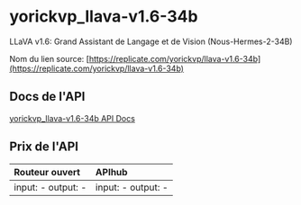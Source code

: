 # yorickvp_llava-v1.6-34b

LLaVA v1.6: Grand Assistant de Langage et de Vision (Nous-Hermes-2-34B)

Nom du lien source: [https://replicate.com/yorickvp/llava-v1.6-34b](https://replicate.com/yorickvp/llava-v1.6-34b)

## Docs de l'API

[yorickvp_llava-v1.6-34b API Docs](../apis/fr/yorickvp_llava-v1.6-34b.md)

## Prix de l'API

| Routeur ouvert | APIhub |
|:---|:---|
| input: - output: - | input: - output: - |
